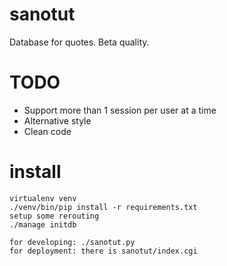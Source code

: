 sanotut
==========

Database for quotes. Beta quality.

TODO
====

* Support more than 1 session per user at a time
* Alternative style
* Clean code

install
=======

    virtualenv venv
    ./venv/bin/pip install -r requirements.txt
    setup some rerouting
    ./manage initdb

    for developing: ./sanotut.py
    for deployment: there is sanotut/index.cgi
